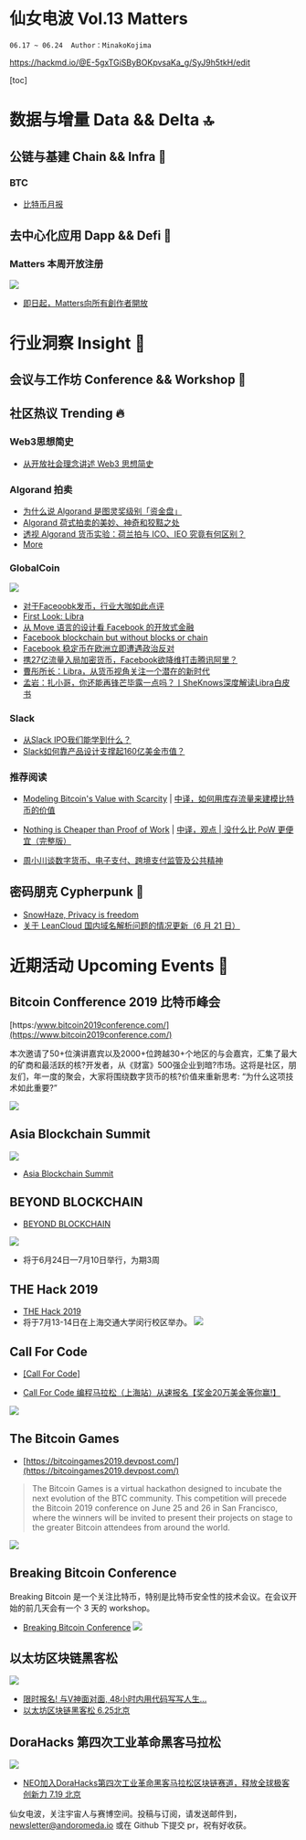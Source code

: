 # 仙女电波 Vol.13 Matters
`06.17 ~ 06.24  Author：MinakoKojima`

https://hackmd.io/@E-5gxTGiSByBOKpvsaKa_g/SyJ9h5tkH/edit



[toc]

# 数据与增量 Data && Delta 🔝
## 公链与基建 Chain && Infra 🔧

### BTC
- [比特币月报](https://mp.weixin.qq.com/s/gkApQRvNj2raVGKvAL47SQ)

## 去中心化应用 Dapp && Defi 📱

### Matters 本周开放注册

![](https://i.imgur.com/3Rn5dCv.png)

- [即日起，Matters向所有創作者開放](https://matters.news/@hi176/%E5%8D%B3%E6%97%A5%E8%B5%B7-matters%E5%90%91%E6%89%80%E6%9C%89%E5%89%B5%E4%BD%9C%E8%80%85%E9%96%8B%E6%94%BE-zdpuAxjxMmPSu3yPAsjnbjw3A8yhHBecnQerdTZjtSxaXuYZD)




# 行业洞察 Insight 🔭

## 会议与工作坊 Conference && Workshop 📓

## 社区热议 Trending 🔥 
### Web3思想简史
- [从开放社会理念讲述 Web3 思想简史](https://https://www.chainnews.com/articles/900287200054.htm)


### Algorand 拍卖

- [为什么说 Algorand 是图灵奖级别「资金盘」](https://www.chainnews.com/articles/409677029917.htm)
- [Algorand 荷式拍卖的美妙、神奇和狡黠之处](https://www.chainnews.com/articles/305376951177.htm)
- [透视 Algorand 货币实验：荷兰拍与 ICO、IEO 究竟有何区别？](https://www.chainnews.com/articles/174449431860.htm)
- [More](https://www.block123.com/zh-hans/nav/305280277937.htm)

### GlobalCoin

![](https://i.imgur.com/NCR26pg.png)

* [对于Faceoobk发币，行业大咖如此点评](https://m.8btc.com/article/429436)
* [First Look: Libra](https://info.binance.com/en/research/marketresearch/libra.html)
* [从 Move 语言的设计看 Facebook 的开放式金融](https://www.shuizilong.com/house/archives/open-finance-with-move/)
* [Facebook blockchain but without blocks or chain](https://https://ftalphaville.ft.com/2019/06/18/1560849057000/Facebook-s-Libra--blockchain--but-without-the-blocks-or-chain/)
* [Facebook 稳定币在欧洲立即遭遇政治反对](https://www.unitimes.pro/articles/share/f24199d91f844fce8eedac5be9a4849c?lang=1&from=timeline&isappinstalled=0)
* [携27亿流量入局加密货币，Facebook欲降维打击腾讯阿里？](https://mp.weixin.qq.com/s/6lT9ca-ECOKSbhMK9DZh-w)
* [曹彤所长：Libra，从货币视角关注一个潜在的新时代](httpshttps://mp.weixin.qq.com/s/P9_HWUqamR2fBTAU_c-Oqw)
* [孟岩：扎小哥，你还能再锋芒毕露一点吗？丨SheKnows深度解读Libra白皮书](https://https://m.8btc.com/article/430309)

### Slack

- [从Slack IPO我们能学到什么？](https://mp.weixin.qq.com/s/1VRPHxu6qobCtCAs3XH7tw)
- [Slack如何靠产品设计支撑起160亿美金市值？](https://mp.weixin.qq.com/s/RGRBZSvzJaeXC4-UnkGyNQ)


### 推荐阅读
- [Modeling Bitcoin's Value with Scarcity](https://medium.com/@100trillionUSD/modeling-bitcoins-value-with-scarcity-91fa0fc03e25) | [中译，如何用库存流量来建模比特币的价值](http://www.elecfans.com/blockchain/901232.html)
- [Nothing is Cheaper than Proof of Work](http://www.truthcoin.info/blog/pow-cheapest/) | [中译，观点 | 没什么比 PoW 更便宜（完整版）](https://ethfans.org/posts/pow-cheapest-by-truthcoin)

- [周小川谈数字货币、电子支付、跨境支付监管及公共精神](https://mp.weixin.qq.com/s/cGa-9oEDJC7MsT7cIRd-2w)

## 密码朋克 Cypherpunk 💾
- [SnowHaze, Privacy is freedom](https://snowhaze.com/en/index.html)
- [关于 LeanCloud 国内域名解析问题的情况更新（6 月 21 日）](https://blog.avoscloud.com/6841/)

# 近期活动 Upcoming Events 📅

## Bitcoin Confference 2019 比特币峰会


[https:/www.bitcoin2019conference.com/](https://www.bitcoin2019conference.com/)

本次邀请了50+位演讲嘉宾以及2000+位跨越30+个地区的与会嘉宾，汇集了最大的矿商和最活跃的核?开发者，从《财富》500强企业到暗?市场。这将是社区，朋友们，年一度的聚会，大家将围绕数字货币的核?价值来重新思考: “为什么这项技术如此重要?”

![](https://i.imgur.com/ucE278e.jpg)

## Asia Blockchain Summit

![](https://i.imgur.com/ZT6dLBz.png)




- [Asia Blockchain Summit](https://abasummit.io/)

## BEYOND BLOCKCHAIN
- [BEYOND BLOCKCHAIN](https://gitcoin.co/hackathon/beyondblocks?utm_source=Gitcoin+Hackathon+Hackers&utm_campaign=af9322ce8a-EMAIL_CAMPAIGN_2019_06_25_12_28&utm_medium=email&utm_term=0_f540cf28eb-af9322ce8a-156147977)

![](https://i.imgur.com/zaUyg3o.png)

- 将于6月24日—7月10日举行，为期3周

## THE Hack 2019
- [THE Hack 2019](https://mp.weixin.qq.com/s/Y4wV8tsUS7QVTccr_x7OtQ)
- 将于7月13-14日在上海交通大学闵行校区举办。
![](https://i.imgur.com/X62lAGe.png)

## Call For Code

- [[Call For Code]](https://https://www.hackx.org/competitions/callforcode_shanghai)

- [Call For Code 编程马拉松（上海站）从速报名【奖金20万美金等你赢!】](https://mp.weixin.qq.com/s/JrkR2X2FXGJNYb1S9iOb2A)

![](https://i.imgur.com/V5uVqlg.jpg)


## The Bitcoin Games 
- [https://bitcoingames2019.devpost.com/](https://bitcoingames2019.devpost.com/)

> The Bitcoin Games is a virtual hackathon designed to incubate the next evolution of the BTC community. This competition will precede the Bitcoin 2019 conference on June 25 and 26 in San Francisco, where the winners will be invited to present their projects on stage to the greater Bitcoin attendees from around the world. 
> 

![](https://i.imgur.com/7mMR59y.png)

## Breaking Bitcoin Conference
Breaking Bitcoin 是一个关注比特币，特别是比特币安全性的技术会议。在会议开始的前几天会有一个 3 天的 workshop。
- [Breaking Bitcoin Conference](https://breaking-bitcoin.com/index.html)
![](https://i.imgur.com/Qa81uya.png)




## 以太坊区块链黑客松




![](https://i.imgur.com/hBXi7Xw.png)

- [限时报名! 与V神面对面, 48小时内用代码写写人生...](https://mp.weixin.qq.com/s?__biz=MzU2MTE1NDk2Mg==&mid=2247495793&idx=2&sn=7abd919951158b9420c5a14e26d6717b&chksm=fc7fae8ccb08279a7289396b3785563e34a8227a80717ee9cb446269c0d70cb6efdbcf95d141&mpshare=1&scene=1&srcid=&key=1f2ed5c283bfe443a8dee3681cd57d8fabb2aa69b287462b3d28a3b5c5690a66c3b99b26ca088519206a535d7b3f7e9be3c8384a39cf8296cbc58c9e0300a6c7b0e5e7b8de5a9230e651133b64864e30&ascene=1&uin=OTA0MDAzMDg0&devicetype=Windows+10&version=62060833&lang=zh_CN&pass_ticket=mvW6cG3MHb%2FM2b0yvyb%2BqN50dZRMtfMGcIjVqmK2zqdyyisB%2F3CXM8Li6KfBLhI%2F)
- [以太坊区块链黑客松 6.25北京](https://mp.weixin.qq.com/s/7T7JPLmSsxuWOO50N53_JA)

## DoraHacks 第四次工业革命黑客马拉松 
![](https://i.imgur.com/uIzsYcb.png)

- [NEO加入DoraHacks第四次工业革命黑客马拉松区块链赛道，释放全球极客创新力 7.19 北京](https://mp.weixin.qq.com/s?__biz=MzAwMjEzNzAzNQ==&mid=2650718816&idx=1&sn=b03885a89aec1353e648c4b2c7a6397b&chksm=82c56cc4b5b2e5d219ae89c5535441a34f6b97d7036046add82862989de5468d00460401d941&scene=0&xtrack=1&key=a42f6d0b8e7a036c7b4781f38f75c66b9b88dc1c8c7c44d63b1eb7638c7713678541833a76f4233620ce55c7b4f5bb5b8f735849dba3928bca4a1c206d85d817498e9b844debe19066306b03f678e4a9&ascene=1&uin=OTA0MDAzMDg0&devicetype=Windows+10&version=62060833&lang=zh_CN&pass_ticket=mvW6cG3MHb%2FM2b0yvyb%2BqN50dZRMtfMGcIjVqmK2zqdyyisB%2F3CXM8Li6KfBLhI%2F)


仙女电波，关注宇宙人与赛博空间。投稿与订阅，请发送邮件到，newsletter@andoromeda.io 或在 Github 下提交 pr，祝有好收获。
